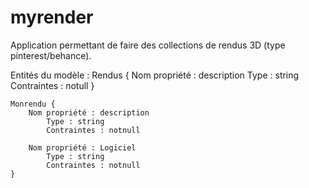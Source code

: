 # myrender
Application permettant de faire des collections de rendus 3D (type pinterest/behance).

Entités du modèle :
    Rendus { 
        Nom propriété : description
            Type : string
            Contraintes : notull
    }

    Monrendu {
        Nom propriété : description
            Type : string
            Contraintes : notnull

        Nom propriété : Logiciel
            Type : string
            Contraintes : notnull
    }